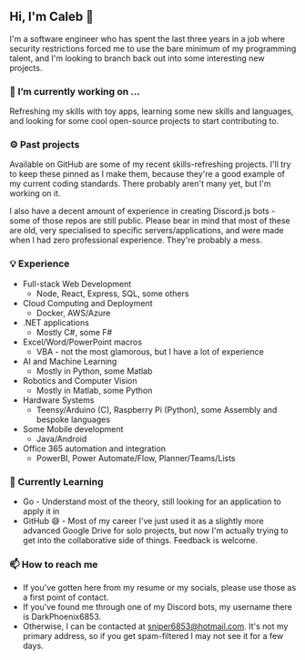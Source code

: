 ## Hi, I'm Caleb 👋
I'm a software engineer who has spent the last three years in a job where security restrictions forced me to use the bare minimum of my programming talent, and I'm looking to branch back out into some interesting new projects. 

### 🔭 I’m currently working on ...
Refreshing my skills with toy apps, learning some new skills and languages, and looking for some cool open-source projects to start contributing to. 

### ⚙️ Past projects
Available on GitHub are some of my recent skills-refreshing projects. I'll try to keep these pinned as I make them, because they're a good example of my current coding standards. There probably aren't many yet, but I'm working on it. 

I also have a decent amount of experience in creating Discord.js bots - some of those repos are still public. Please bear in mind that most of these are old, very specialised to specific servers/applications, and were made when I had zero professional experience. They're probably a mess. 

### 💡 Experience
- Full-stack Web Development
  - Node, React, Express, SQL, some others
- Cloud Computing and Deployment
  - Docker, AWS/Azure
- .NET applications
  - Mostly C#, some F#
- Excel/Word/PowerPoint macros 
  - VBA - not the most glamorous, but I have a lot of experience
- AI and Machine Learning
  - Mostly in Python, some Matlab
- Robotics and Computer Vision
  - Mostly in Matlab, some Python
- Hardware Systems
  - Teensy/Arduino (C), Raspberry Pi (Python), some Assembly and bespoke languages
- Some Mobile development
  - Java/Android
- Office 365 automation and integration
  - PowerBI, Power Automate/Flow, Planner/Teams/Lists

### 🌱 Currently Learning
- Go - Understand most of the theory, still looking for an application to apply it in
- GitHub 😅 - Most of my career I've just used it as a slightly more advanced Google Drive for solo projects, but now I'm actually trying to get into the collaborative side of things. Feedback is welcome. 

### 📫 How to reach me
- If you've gotten here from my resume or my socials, please use those as a first point of contact. 
- If you've found me through one of my Discord bots, my username there is DarkPhoenix6853. 
- Otherwise, I can be contacted at [sniper6853@hotmail.com](mailto:sniper6853@hotmail.com). It's not my primary address, so if you get spam-filtered I may not see it for a few days. 

